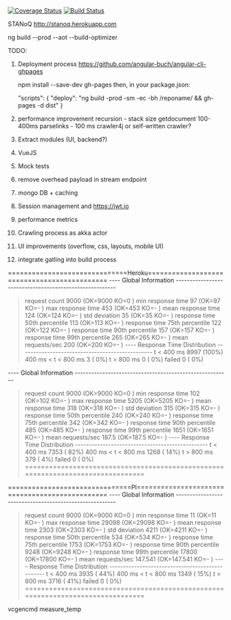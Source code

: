 [![Coverage Status](https://coveralls.io/repos/github/olka/stanoq/badge.svg?branch=master)](https://coveralls.io/github/olka/stanoq?branch=master)
[![Build Status](https://travis-ci.org/olka/stanoq.svg?branch=master)](https://travis-ci.org/olka/stanoq)

STANoQ
http://stanoq.herokuapp.com

ng build --prod --aot --build-optimizer

TODO:
1) Deployment process https://github.com/angular-buch/angular-cli-ghpages

    npm install --save-dev gh-pages
    then, in your package.json:

    "scripts": {
        "deploy": "ng build -prod -sm -ec -bh /reponame/ && gh-pages -d dist"
    }
2) performance improvement
       recursion - stack size
       getdocument 100-400ms
       parselinks - 100 ms
   crawler4j or self-written crawler?
3) Extract modules (UI, backend?)
4) VueJS
6) Mock tests
7) remove overhead payload in stream endpoint
9) mongo DB + caching
10) Session management and https://jwt.io
11) performance metrics
12) Crawling process as akka actor
13) UI improvements (overflow, css, layouts, mobile UI)
14) integrate gatling into build process

==============================Heroku============================================
---- Global Information --------------------------------------------------------
> request count                                       9000 (OK=9000   KO=0     )
> min response time                                     97 (OK=97     KO=-     )
> max response time                                    453 (OK=453    KO=-     )
> mean response time                                   124 (OK=124    KO=-     )
> std deviation                                         35 (OK=35     KO=-     )
> response time 50th percentile                        113 (OK=113    KO=-     )
> response time 75th percentile                        122 (OK=122    KO=-     )
> response time 90th percentile                        157 (OK=157    KO=-     )
> response time 99th percentile                        265 (OK=265    KO=-     )
> mean requests/sec                                    200 (OK=200    KO=-     )
---- Response Time Distribution ------------------------------------------------
> t < 400 ms                                          8997 (100%)
> 400 ms < t < 800 ms                                    3 (  0%)
> t > 800 ms                                             0 (  0%)
> failed                                                 0 (  0%)

---- Global Information --------------------------------------------------------
> request count                                       9000 (OK=9000   KO=0     )
> min response time                                    102 (OK=102    KO=-     )
> max response time                                   5205 (OK=5205   KO=-     )
> mean response time                                   318 (OK=318    KO=-     )
> std deviation                                        315 (OK=315    KO=-     )
> response time 50th percentile                        240 (OK=240    KO=-     )
> response time 75th percentile                        342 (OK=342    KO=-     )
> response time 90th percentile                        485 (OK=485    KO=-     )
> response time 99th percentile                       1651 (OK=1651   KO=-     )
> mean requests/sec                                  187.5 (OK=187.5  KO=-     )
---- Response Time Distribution ------------------------------------------------
> t < 400 ms                                          7353 ( 82%)
> 400 ms < t < 800 ms                                 1268 ( 14%)
> t > 800 ms                                           379 (  4%)
> failed                                                 0 (  0%)
================================================================================


===============================PI===============================================
---- Global Information --------------------------------------------------------
> request count                                       9000 (OK=9000   KO=0     )
> min response time                                     11 (OK=11     KO=-     )
> max response time                                  29098 (OK=29098  KO=-     )
> mean response time                                  2303 (OK=2303   KO=-     )
> std deviation                                       4211 (OK=4211   KO=-     )
> response time 50th percentile                        534 (OK=534    KO=-     )
> response time 75th percentile                       1753 (OK=1753   KO=-     )
> response time 90th percentile                       9248 (OK=9248   KO=-     )
> response time 99th percentile                      17800 (OK=17800  KO=-     )
> mean requests/sec                                147.541 (OK=147.541 KO=-     )
---- Response Time Distribution ------------------------------------------------
> t < 400 ms                                          3935 ( 44%)
> 400 ms < t < 800 ms                                 1349 ( 15%)
> t > 800 ms                                          3716 ( 41%)
> failed                                                 0 (  0%)
================================================================================

vcgencmd measure_temp



